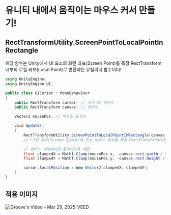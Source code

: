 # 유니티 내에서 움직이는 마우스 커서 만들기!

## RectTransformUtility.ScreenPointToLocalPointInRectangle

해당 함수는 Unity에서 UI 요소의 화면 좌표(Screen Point)를 특정 RectTransform 내부의 로컬 좌표(Local Point)로 변환하는 유틸리티 함수이다!
```c#
using UnityEngine;
using UnityEngine.UI;

public class UICursor : MonoBehaviour
{
    public RectTransform cursor; // 커서 UI 이미지
    public RectTransform canvas; // 캔버스

    Vector2 mousePos; // 마우스 포지션

    void Update()
    {
        RectTransformUtility.ScreenPointToLocalPointInRectangle(canvas, Input.mousePosition, null, out mousePos);
        //스크린 좌표(Screen Space)에 있는 마우스 위치를 특정 RectTransform(UI 요소 기준)의 로컬 좌표(Local Space)로 변환하는 함수

        // 캔버스 내부에서만 움직이도록 제한
        float clampedX = Mathf.Clamp(mousePos.x, -canvas.rect.width / 2, canvas.rect.width / 2);
        float clampedY = Mathf.Clamp(mousePos.y, -canvas.rect.height / 2, canvas.rect.height / 2);

        cursor.localPosition = new Vector2(clampedX, clampedY);
    }
}
```

## 적용 이미지

![Groove's Video - Mar 29, 2025-VEED](https://github.com/user-attachments/assets/658ecc08-576b-47a1-82a6-622ca53a5f05)


